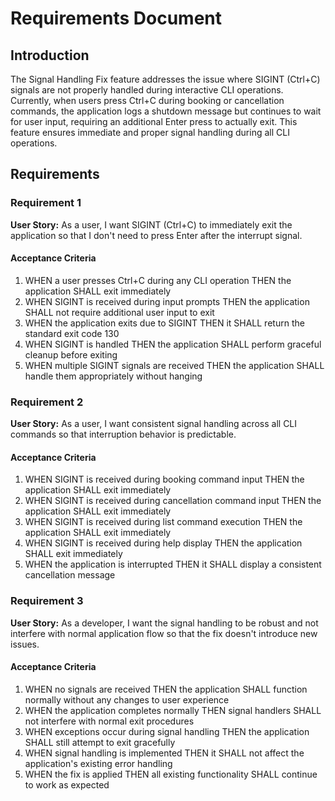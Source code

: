 # Requirements Document

## Introduction

The Signal Handling Fix feature addresses the issue where SIGINT (Ctrl+C) signals are not properly handled during interactive CLI operations. Currently, when users press Ctrl+C during booking or cancellation commands, the application logs a shutdown message but continues to wait for user input, requiring an additional Enter press to actually exit. This feature ensures immediate and proper signal handling during all CLI operations.

## Requirements

### Requirement 1

**User Story:** As a user, I want SIGINT (Ctrl+C) to immediately exit the application so that I don't need to press Enter after the interrupt signal.

#### Acceptance Criteria

1. WHEN a user presses Ctrl+C during any CLI operation THEN the application SHALL exit immediately
2. WHEN SIGINT is received during input prompts THEN the application SHALL not require additional user input to exit
3. WHEN the application exits due to SIGINT THEN it SHALL return the standard exit code 130
4. WHEN SIGINT is handled THEN the application SHALL perform graceful cleanup before exiting
5. WHEN multiple SIGINT signals are received THEN the application SHALL handle them appropriately without hanging

### Requirement 2

**User Story:** As a user, I want consistent signal handling across all CLI commands so that interruption behavior is predictable.

#### Acceptance Criteria

1. WHEN SIGINT is received during booking command input THEN the application SHALL exit immediately
2. WHEN SIGINT is received during cancellation command input THEN the application SHALL exit immediately  
3. WHEN SIGINT is received during list command execution THEN the application SHALL exit immediately
4. WHEN SIGINT is received during help display THEN the application SHALL exit immediately
5. WHEN the application is interrupted THEN it SHALL display a consistent cancellation message

### Requirement 3

**User Story:** As a developer, I want the signal handling to be robust and not interfere with normal application flow so that the fix doesn't introduce new issues.

#### Acceptance Criteria

1. WHEN no signals are received THEN the application SHALL function normally without any changes to user experience
2. WHEN the application completes normally THEN signal handlers SHALL not interfere with normal exit procedures
3. WHEN exceptions occur during signal handling THEN the application SHALL still attempt to exit gracefully
4. WHEN signal handling is implemented THEN it SHALL not affect the application's existing error handling
5. WHEN the fix is applied THEN all existing functionality SHALL continue to work as expected